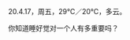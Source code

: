 <link href="../../css/style.css" rel="stylesheet" type="text/css" />

<span class="fzzy">20.4.17，周五，29℃／20℃，多云。

<div class="p">

你知道睡好觉对一个人有多重要吗？

